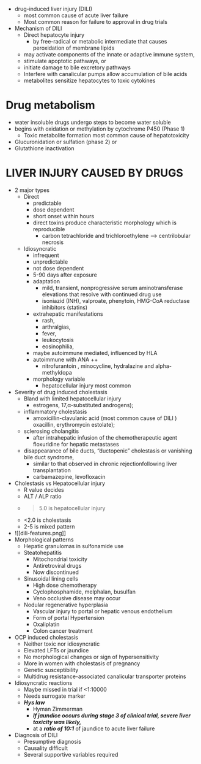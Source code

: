  * drug-induced liver injury (DILI)
	* most common cause of acute liver failure 
	* Most common reason for failure to approval in drug trials 
* Mechanism of DILI 
	* Direct hepatocyte injury 
		* by free-radical or metabolic intermediate that causes peroxidation of membrane lipids
	* may activate components of the innate or adaptive immune system, 
	* stimulate apoptotic pathways, or 
	* initiate damage to bile excretory pathways
	* Interfere with canalicular pumps allow accumulation of bile acids 
	* metabolites sensitize hepatocytes to toxic cytokines 
# Drug metabolism 
* water insoluble drugs undergo steps to become water soluble 
* begins with oxidation or methylation by cytochrome P450 (Phase 1)
	* Toxic metabolite formation most common cause of hepatotoxicity 
* Glucuronidation or sulfation (phase 2) or
* Glutathione inactivation 
# LIVER INJURY CAUSED BY DRUGS 
* 2 major types 
	* Direct 
		* predictable 
		* dose dependent 
		* short onset within hours 
		* direct toxins produce characteristic morphology which is reproducible 
			* carbon tetrachloride and trichloroethylene --> centrilobular necrosis
	* Idiosyncratic 
		* infrequent 
		* unpredictable 
		* not dose dependent 
		* 5-90 days after exposure 
		* adaptation 
			* mild, transient, nonprogressive serum aminotransferase elevations that resolve with continued drug use 
			* isoniazid (INH), valproate, phenytoin, HMG-CoA reductase inhibitors (statins)
		* extrahepatic manifestations 
			* rash, 
			* arthralgias, 
			* fever, 
			* leukocytosis 
			* eosinophilia,
		* maybe autoimmune mediated, influenced by HLA 
		* autoimmune with ANA ++ 
			* nitrofurantoin , minocycline, hydralazine and alpha-methyldopa 
		* morphology variable 
			* hepatocellular injury most common 
* Severity of drug induced cholestasis 
	* Bland with limited hepatocellular injury 
		* estrogens, 17,α-substituted androgens);
	* inflammatory cholestasis
		* amoxicillin-clavulanic acid (most common cause of DILI ) oxacillin, erythromycin estolate); 
	* sclerosing cholangitis
		* after intrahepatic infusion of the chemotherapeutic agent floxuridine for hepatic metastases 
	* disappearance of bile ducts, “ductopenic” cholestasis or vanishing bile duct syndrome, 
		* similar to that observed in chronic rejectionfollowing liver transplantation
		* carbamazepine, levofloxacin
* Cholestasis vs Hepatocellular injury 
	* R value decides 
	* ALT / ALP ratio 
	* >5.0 is hepatocellular injury 
	* <2.0 is cholestasis 
	* 2-5 is mixed pattern 
* ![[dili-features.png]]
* Morphological patterns 
	* Hepatic granulomas in sulfonamide use 
	* Steatohepatitis
	    * Mitochondrial toxicity
	    * Antiretroviral drugs 
	    * Now discontinued
	* Sinusoidal lining cells
	    * High dose chemotherapy
	    * Cyclophosphamide, melphalan, busulfan 
	    * Veno occlusive disease may occur
	* Nodular regenerative hyperplasia
	    * Vascular injury to portal or hepatic venous endothelium
	    * Form of portal Hypertension
	    * Oxaliplatin 
	    * Colon cancer treatment
* OCP induced cholestasis 
    * Neither toxic nor idiosyncratic
    * Elevated LFTs or jaundice 
    * No morphological changes or sign of hypersensitivity
    * More in women with cholestasis of pregnancy
    * Genetic susceptibility
    * Multidrug resistance-associated canalicular transporter proteins 
* Idiosyncratic reactions
    * Maybe missed in trial if <1:10000
    * Needs surrogate marker 
    * ***Hys law***
        * Hyman Zimmerman
        * ***If jaundice occurs during stage 3 of clinical trial, severe liver toxicity was likely,*** 
        * at a ***ratio of 10:1*** of jaundice to acute liver failure 
* Diagnosis of DILI
    * Presumptive diagnosis
    * Causality difficult
    * Several supportive variables required
